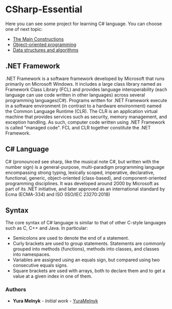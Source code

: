 # CSharp-Essential

Here you can see some project for learning C# language. You can choose one of next topic:

* [The Main Constructions](https://github.com/YuraMelnyk/CSharp-Essential/tree/master/The%20Main%20Constructions)
* [Object-oriented programming](https://github.com/YuraMelnyk/CSharp-Essential/tree/master/OOP)
* [Data structures and algorithms](https://github.com/YuraMelnyk/CSharp-Essential/tree/master/DSA)

## .NET Framework

.NET Framework is a software framework developed by Microsoft that runs primarily on Microsoft Windows. It includes a large class library named as Framework Class Library (FCL) and provides language interoperability (each language can use code written in other languages) across several programming languages(C#). Programs written for .NET Framework execute in a software environment (in contrast to a hardware environment) named the Common Language Runtime (CLR). The CLR is an application virtual machine that provides services such as security, memory management, and exception handling. As such, computer code written using .NET Framework is called "managed code". FCL and CLR together constitute the .NET Framework.


## C# Language

  C# (pronounced see sharp, like the musical note C#, but written with the number sign) is a general-purpose, multi-paradigm programming language encompassing strong typing, lexically scoped, imperative, declarative, functional, generic, object-oriented (class-based), and component-oriented programming disciplines. It was developed around 2000 by Microsoft as part of its .NET initiative, and later approved as an international standard by Ecma (ECMA-334) and ISO (ISO/IEC 23270:2018)
 
 ## Syntax
 The core syntax of C# language is similar to that of other C-style languages such as C, C++ and Java. In particular:
* Semicolons are used to denote the end of a statement.
* Curly brackets are used to group statements. Statements are commonly grouped into methods (functions), methods into classes, and classes into namespaces.
* Variables are assigned using an equals sign, but compared using two consecutive equals signs.
* Square brackets are used with arrays, both to declare them and to get a value at a given index in one of them.

### Authors

* **Yura Melnyk** - *Initial work* - [YuraMelnyk](https://github.com/YuraMelnyk)
